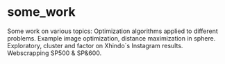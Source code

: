 # some_work
Some work on various topics:
Optimization algorithms applied to different problems. Example image optimization, distance maximization in sphere.  
Exploratory, cluster and factor on Xhindo´s Instagram results. 
Webscrapping SP500 & SP&600. 
